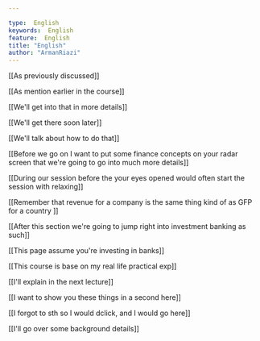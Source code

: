 ```yaml
---

type:  English
keywords:  English
feature:  English
title: "English"
author: "ArmanRiazi"
---
```



[[As previously discussed]]

[[As mention earlier in the course]]

[[We'll get into that in more details]]

[[We'll get there soon later]]

[[We'll talk about how to do that]]

[[Before we go on I want to put some finance concepts on your radar screen that we're going to go into much more details]]

[[During our session before the your eyes opened would often start the session with relaxing]]

[[Remember that revenue for a company is the same thing kind of as GFP for a country ]]

[[After this section we're going to jump right into investment banking as such]]

[[This page assume you're investing in banks]]

[[This course is base on my real life practical exp]]

[[I'll explain in the next lecture]]

[[I want to show you these things in a second here]]

[[I forgot to sth so I would dclick, and I would go here]]

[[I'll go over some background details]]
